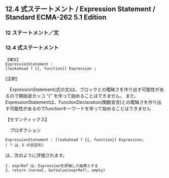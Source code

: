 12.4 式ステートメント / Expression Statement / Standard ECMA-262 5.1 Edition
----------------------------------------------------------------------------

### 12 ステートメント／文

### 12.4 式ステートメント

    【構文】
    ExpressionStatement :
    [lookahead ? {{, function}] Expression ;

[注釈]

　ExpressionStatement(式の文)は、ブロックとの曖昧さを作り出す可能性があるので開始波カッコ “{” を伴って始めることはできません。 また、ExpressionStatementは、FunctionDeclaration(関数宣言)との曖昧さを作り出す可能性があるのでfunctionキーワードを伴って始めることはできません

【セマンティックス】

　プロダクション

    ExpressionStatement : [lookahead ? {{, function}] Expression;
    ( ? は、∈ の否定形)

は、次のように評価されます。

    1. exprRef は、Expressionを評価した結果とする
    2. return (normal, GetValue(exprRef), empty)


